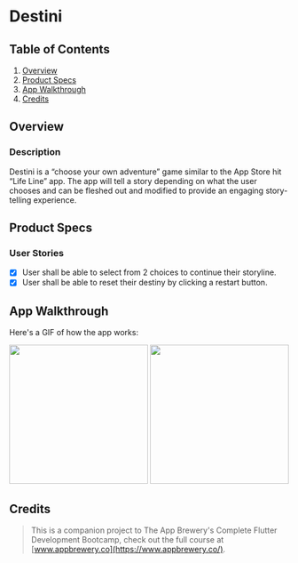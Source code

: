 # Destini

## Table of Contents
1. [Overview](#Overview)
2. [Product Specs](#Product-Specs)
3. [App Walkthrough](#App-Walkthrough)
4. [Credits](#Credits)

## Overview
### Description

Destini is a “choose your own adventure” game similar to the App Store hit “Life Line” app. The app will tell a story depending on what the user chooses and can be fleshed out and modified to provide an engaging story-telling experience.

## Product Specs
### User Stories

- [x] User shall be able to select from 2 choices to continue their storyline.
- [x] User shall be able to reset their destiny by clicking a restart button.

## App Walkthrough

Here's a GIF of how the app works:

<img src="https://user-images.githubusercontent.com/35745973/84121045-7dba6e00-a9eb-11ea-9c0c-c83f2033753a.gif" width=250>

<img src="https://user-images.githubusercontent.com/35745973/84121024-76936000-a9eb-11ea-9ab6-b2f5e0c9c3da.gif" width=250>

## Credits

>This is a companion project to The App Brewery's Complete Flutter Development Bootcamp, check out the full course at [www.appbrewery.co](https://www.appbrewery.co/).
